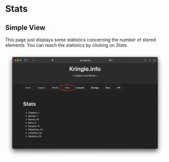 # Stats

## Simple View

This page just displays some statistics concerning the number of stored elements. You can reach the statistics by clicking on *Stats*. 

![Simple View](./img/stats_all.png)
